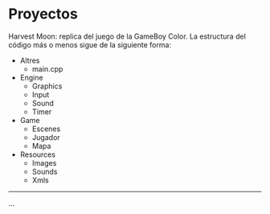 # Proyectos

Harvest Moon: replica del juego de la GameBoy Color. La estructura del código más o menos sigue de la siguiente forma:

- Altres
  - main.cpp
- Engine
  - Graphics
  - Input
  - Sound
  - Timer
- Game
  - Escenes
  - Jugador
  - Mapa
- Resources
  - Images
  - Sounds
  - Xmls

---

...
